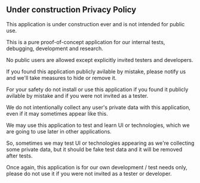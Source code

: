 ## Under construction Privacy Policy

This application is under construction ever and is not intended for public use.

This is a pure proof-of-concept application for our internal tests, debugging, development and research.

No public users are allowed except explicitly invited testers and developers.

If you found this application publicly avilable by mistake, please notify us and we'll take measures to hide or remove it.

For your safety do not install or use this application if you found it publicly avilable by mistake and if you were not invited as a tester.

We do not intentionally collect any user's private data with this application, even if it may sometimes appear like this.

We may use this application to test and learn UI or technologies, which we are going to use later in other applications.

So, sometimes we may test UI or technologies appearing as we're collecting some private data, but it should be fake test data and it will be removed after tests.

Once again, this application is for our own development / test needs only, please do not use it if you were not invited as a tester or developer.
